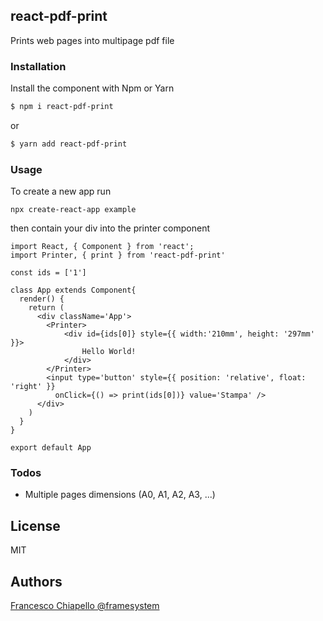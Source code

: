 react-pdf-print
----

Prints web pages into multipage pdf file

### Installation

Install the component with Npm or Yarn

```sh
$ npm i react-pdf-print
```
or
```sh
$ yarn add react-pdf-print
```

### Usage
To create a new app run
```
npx create-react-app example
```
then contain your div into the printer component
```
import React, { Component } from 'react';
import Printer, { print } from 'react-pdf-print'

const ids = ['1']

class App extends Component{
  render() {
    return (
      <div className='App'>
        <Printer>
            <div id={ids[0]} style={{ width:'210mm', height: '297mm' }}>
                Hello World!
            </div>
        </Printer>
        <input type='button' style={{ position: 'relative', float: 'right' }}
          onClick={() => print(ids[0])} value='Stampa' />
      </div>
    )
  }
}

export default App
```

### Todos

 - Multiple pages dimensions (A0, A1, A2, A3, ...)

License
----
MIT

Authors
----

[Francesco Chiapello @framesystem](https://framesystem.it)
